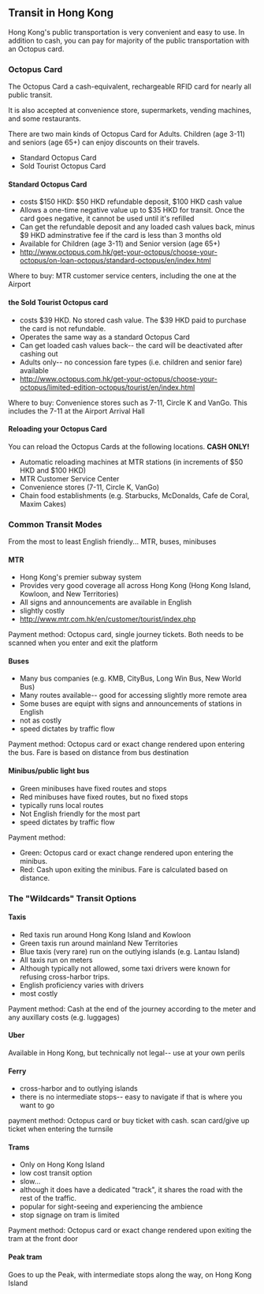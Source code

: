 ## Transit in Hong Kong 

Hong Kong's public transportation is very convenient and easy to use.  In addition to cash, you can pay for majority of 
the public transportation with an Octopus card. 

### Octopus Card 

The Octopus Card a cash-equivalent, rechargeable RFID card for nearly all public transit.  

It is also accepted at convenience store, supermarkets, vending machines, and some restaurants. 

There are two main kinds of Octopus Card for Adults.  Children (age 3-11) and seniors (age 65+) can enjoy discounts on 
their travels.  

* Standard Octopus Card 
* Sold Tourist Octopus Card

#### Standard Octopus Card 

* costs $150 HKD: $50 HKD refundable deposit, $100 HKD cash value 
* Allows a one-time negative value up to $35 HKD for transit.  Once the card goes negative, it cannot be used until 
  it's refilled
* Can get the refundable deposit and any loaded cash values back, minus $9 HKD adminstrative fee if the card is less 
  than 3 months old
* Available for Children (age 3-11) and Senior version (age 65+) 
* http://www.octopus.com.hk/get-your-octopus/choose-your-octopus/on-loan-octopus/standard-octopus/en/index.html 

Where to buy:  MTR customer service centers, including the one at the Airport

#### the Sold Tourist Octopus card 

* costs $39 HKD.  No stored cash value.  The $39 HKD paid to purchase the card is not refundable. 
* Operates the same way as a standard Octopus Card 
* Can get loaded cash values back-- the card will be deactivated after cashing out 
* Adults only--  no concession fare types (i.e. children and senior fare) available 
* http://www.octopus.com.hk/get-your-octopus/choose-your-octopus/limited-edition-octopus/tourist/en/index.html 

Where to buy:  Convenience stores such as 7-11, Circle K and VanGo.  This includes the 7-11 at the Airport Arrival Hall

#### Reloading your Octopus Card 

You can reload the Octopus Cards at the following locations.  <b>CASH ONLY!</b>  

* Automatic reloading machines at MTR stations (in increments of $50 HKD and $100 HKD)
* MTR Customer Service Center
* Convenience stores (7-11, Circle K, VanGo)
* Chain food establishments (e.g. Starbucks, McDonalds, Cafe de Coral, Maxim Cakes) 

### Common Transit Modes

From the most to least English friendly... MTR, buses, minibuses 

#### MTR 

* Hong Kong's premier subway system 
* Provides very good coverage all across Hong Kong (Hong Kong Island, Kowloon, and New Territories) 
* All signs and announcements are available in English 
* slightly costly
* http://www.mtr.com.hk/en/customer/tourist/index.php 

Payment method:  Octopus card, single journey tickets.  Both needs to be scanned when you enter and exit the platform

#### Buses 

* Many bus companies (e.g. KMB, CityBus, Long Win Bus, New World Bus) 
* Many routes available-- good for accessing slightly more remote area
* Some buses are equipt with signs and announcements of stations in English 
* not as costly
* speed dictates by traffic flow

Payment method:  Octopus card or exact change rendered upon entering the bus.  Fare is based on distance from bus destination

#### Minibus/public light bus 

* Green minibuses have fixed routes and stops 
* Red minibuses have fixed routes, but no fixed stops
* typically runs local routes 
* Not English friendly for the most part
* speed dictates by traffic flow

Payment method: 
* Green:  Octopus card or exact change rendered upon entering the minibus.  
* Red:  Cash upon exiting the minibus.  Fare is calculated based on distance. 

### The "Wildcards" Transit Options 

#### Taxis 

* Red taxis run around Hong Kong Island and Kowloon
* Green taxis run around mainland New Territories 
* Blue taxis (very rare) run on the outlying islands (e.g. Lantau Island)
* All taxis run on meters 
* Although typically not allowed, some taxi drivers were known for refusing cross-harbor trips.  
* English proficiency varies with drivers 
* most costly

Payment method:  Cash at the end of the journey according to the meter and any auxillary costs (e.g. luggages)

#### Uber 

Available in Hong Kong, but technically not legal-- use at your own perils 

#### Ferry

* cross-harbor and to outlying islands 
* there is no intermediate stops-- easy to navigate if that is where you want to go

payment method:  Octopus card or buy ticket with cash.  scan card/give up ticket when entering the turnsile 

#### Trams 

* Only on Hong Kong Island 
* low cost transit option
* slow...
* although it does have a dedicated "track", it shares the road with the rest of the traffic.  
* popular for sight-seeing and experiencing the ambience 
* stop signage on tram is limited 

Payment method:  Octopus card or exact change rendered upon exiting the tram at the front door 

#### Peak tram

Goes to up the Peak, with intermediate stops along the way, on Hong Kong Island 

